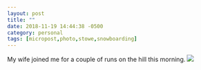 ```yaml
---
layout: post
title: ""
date: 2018-11-19 14:44:38 -0500
category: personal
tags: [micropost,photo,stowe,snowboarding]
---
```


My wife joined me for a couple of runs on the hill this morning. [![](https://thecave-com.s3.amazonaws.com/Photo-2018-11-19-14-41-lxIw1r0GVbVj8aAMz6qs.jpeg)](https://thecave-com.s3.amazonaws.com/Photo-2018-11-19-14-41-lxIw1r0GVbVj8aAMz6qs.jpeg)

